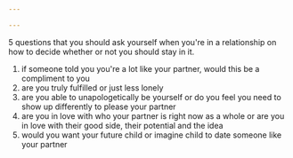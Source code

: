 ```yaml
---

---
```


5 questions that you should ask yourself when you're in a relationship on how to decide whether or not you should stay in it.

1. if someone told you you're a lot like your partner, would this be a compliment to you
2. are you truly fulfilled or just less lonely
3. are you able to unapologetically be yourself or do you feel you need to show up differently to please your partner
4. are you in love with who your partner is right now as a whole or are you in love with their good side, their potential and the idea
5. would you want your future child or imagine child to date someone like your partner

